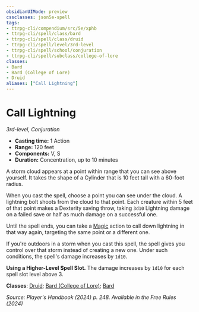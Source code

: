 ```yaml
---
obsidianUIMode: preview
cssclasses: json5e-spell
tags:
- ttrpg-cli/compendium/src/5e/xphb
- ttrpg-cli/spell/class/bard
- ttrpg-cli/spell/class/druid
- ttrpg-cli/spell/level/3rd-level
- ttrpg-cli/spell/school/conjuration
- ttrpg-cli/spell/subclass/college-of-lore
classes:
- Bard
- Bard (College of Lore)
- Druid
aliases: ["Call Lightning"]
---
```

# Call Lightning
*3rd-level, Conjuration*  


- **Casting time:** 1 Action
- **Range:** 120 feet
- **Components:** V, S
- **Duration:** Concentration, up to 10 minutes

A storm cloud appears at a point within range that you can see above yourself. It takes the shape of a Cylinder that is 10 feet tall with a 60-foot radius.

When you cast the spell, choose a point you can see under the cloud. A lightning bolt shoots from the cloud to that point. Each creature within 5 feet of that point makes a Dexterity saving throw, taking `3d10` Lightning damage on a failed save or half as much damage on a successful one.

Until the spell ends, you can take a [Magic](2-Mechanics/CLI/rules/actions.md#Magic) action to call down lightning in that way again, targeting the same point or a different one.

If you're outdoors in a storm when you cast this spell, the spell gives you control over that storm instead of creating a new one. Under such conditions, the spell's damage increases by `1d10`.

**Using a Higher-Level Spell Slot.** The damage increases by `1d10` for each spell slot level above 3.

**Classes**: [Druid](2-Mechanics/CLI/lists/list-spells-classes-druid.md); [Bard (College of Lore)](2-Mechanics/CLI/lists/list-spells-classes-bard-xphb-college-of-lore-xphb.md "subclass=XPHB;class=XPHB"); [Bard](2-Mechanics/CLI/lists/list-spells-classes-bard.md)

*Source: Player's Handbook (2024) p. 248. Available in the Free Rules (2024)*